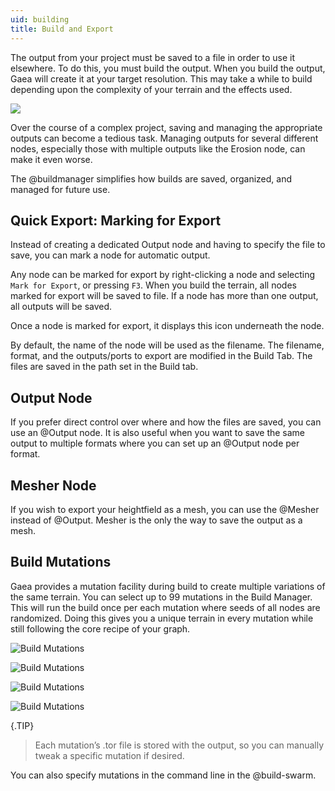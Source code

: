 ```yaml
---
uid: building
title: Build and Export
---
```


The output from your project must be saved to a file in order to use it elsewhere. To do this, you must build the output. When you build the output, Gaea will create it at your target resolution. This may take a while to build depending upon the complexity of your terrain and the effects used.

![](/images/ui/Intro-Build.webp)

Over the course of a complex project, saving and managing the appropriate outputs can become a tedious task. Managing outputs for several different nodes, especially those with multiple outputs like the Erosion node, can make it even worse.

The @buildmanager simplifies how builds are saved, organized, and managed for future use.

## Quick Export: Marking for Export

Instead of creating a dedicated Output node and having to specify the file to save, you can mark a node for automatic output.

Any node can be marked for export by right-clicking a node and selecting `Mark for Export`, or pressing `F3`. When you build the terrain, all nodes marked for export will be saved to file. If a node has more than one output, all outputs will be saved. 

Once a node is marked for export, it displays this icon underneath the node.

By default, the name of the node will be used as the filename. The filename, format, and the outputs/ports to export are modified in the Build Tab. The files are saved in the path set in the Build tab.

## Output Node

If you prefer direct control over where and how the files are saved, you can use an @Output node. It is also useful when you want to save the same output to multiple formats where you can set up an @Output node per format.

## Mesher Node

If you wish to export your heightfield as a mesh, you can use the @Mesher instead of @Output. Mesher is the only the way to save the output as a mesh.


## Build Mutations

Gaea provides a mutation facility during build to create multiple variations of the same terrain. You can select up to 99 mutations in the Build Manager. This will run the build once per each mutation where seeds of all nodes are randomized. Doing this gives you a unique terrain in every mutation while still following the core recipe of your graph.


<div class="row>
<div class="col-lg-6">

![Build Mutations](/images/ui/mutate1.webp)

</div><div class="col-lg-6">

![Build Mutations](/images/ui/mutate2.webp)

</div><div class="col-lg-6">

![Build Mutations](/images/ui/mutate3.webp)

</div><div class="col-lg-6">

![Build Mutations](/images/ui/mutate4.webp)

</div>

{.TIP}
> Each mutation’s .tor file is stored with the output, so you can manually tweak a specific mutation if desired.

You can also specify mutations in the command line in the @build-swarm.
